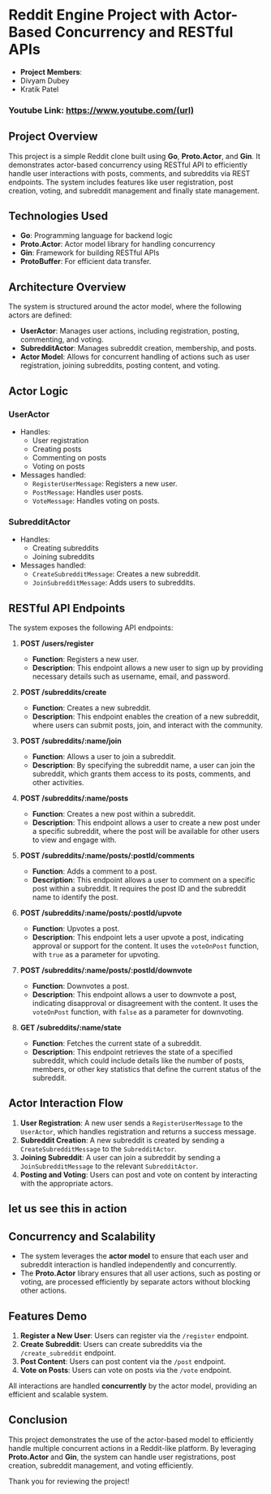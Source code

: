 
# Reddit Engine Project with Actor-Based Concurrency and RESTful APIs

- **Project Members**: 
- Divyam Dubey
-  Kratik Patel 

### Youtube Link:  https://www.youtube.com/(url)

## Project Overview
This project is a simple Reddit clone built using **Go**, **Proto.Actor**, and **Gin**. It demonstrates actor-based concurrency using RESTful API to efficiently handle user interactions with posts, comments, and subreddits via REST endpoints. The system includes features like user registration, post creation, voting, and subreddit management and finally state management.

## Technologies Used
- **Go**: Programming language for backend logic
- **Proto.Actor**: Actor model library for handling concurrency
- **Gin**: Framework for building RESTful APIs
- **ProtoBuffer**: For efficient data transfer.

## Architecture Overview
The system is structured around the actor model, where the following actors are defined:
- **UserActor**: Manages user actions, including registration, posting, commenting, and voting.
- **SubredditActor**: Manages subreddit creation, membership, and posts.
- **Actor Model**: Allows for concurrent handling of actions such as user registration, joining subreddits, posting content, and voting.

## Actor Logic
### **UserActor**
- Handles:
  - User registration
  - Creating posts
  - Commenting on posts
  - Voting on posts
- Messages handled:
  - `RegisterUserMessage`: Registers a new user.
  - `PostMessage`: Handles user posts.
  - `VoteMessage`: Handles voting on posts.
  
### **SubredditActor**
- Handles:
  - Creating subreddits
  - Joining subreddits
- Messages handled:
  - `CreateSubredditMessage`: Creates a new subreddit.
  - `JoinSubredditMessage`: Adds users to subreddits.

## RESTful API Endpoints
The system exposes the following API endpoints:

1. **POST /users/register**
   - **Function**: Registers a new user.
   - **Description**: This endpoint allows a new user to sign up by providing necessary details such as username, email, and password.

2. **POST /subreddits/create**
   - **Function**: Creates a new subreddit.
   - **Description**: This endpoint enables the creation of a new subreddit, where users can submit posts, join, and interact with the community.

3. **POST /subreddits/:name/join**
   - **Function**: Allows a user to join a subreddit.
   - **Description**: By specifying the subreddit name, a user can join the subreddit, which grants them access to its posts, comments, and other activities.

4. **POST /subreddits/:name/posts**
   - **Function**: Creates a new post within a subreddit.
   - **Description**: This endpoint allows a user to create a new post under a specific subreddit, where the post will be available for other users to view and engage with.

5. **POST /subreddits/:name/posts/:postId/comments**
   - **Function**: Adds a comment to a post.
   - **Description**: This endpoint allows a user to comment on a specific post within a subreddit. It requires the post ID and the subreddit name to identify the post.

6. **POST /subreddits/:name/posts/:postId/upvote**
   - **Function**: Upvotes a post.
   - **Description**: This endpoint lets a user upvote a post, indicating approval or support for the content. It uses the `voteOnPost` function, with `true` as a parameter for upvoting.

7. **POST /subreddits/:name/posts/:postId/downvote**
   - **Function**: Downvotes a post.
   - **Description**: This endpoint allows a user to downvote a post, indicating disapproval or disagreement with the content. It uses the `voteOnPost` function, with `false` as a parameter for downvoting.

8. **GET /subreddits/:name/state**
   - **Function**: Fetches the current state of a subreddit.
   - **Description**: This endpoint retrieves the state of a specified subreddit, which could include details like the number of posts, members, or other key statistics that define the current status of the subreddit.


## Actor Interaction Flow
1. **User Registration**: A new user sends a `RegisterUserMessage` to the `UserActor`, which handles registration and returns a success message.
2. **Subreddit Creation**: A new subreddit is created by sending a `CreateSubredditMessage` to the `SubredditActor`.
3. **Joining Subreddit**: A user can join a subreddit by sending a `JoinSubredditMessage` to the relevant `SubredditActor`.
4. **Posting and Voting**: Users can post and vote on content by interacting with the appropriate actors.
## let us see this in action

## Concurrency and Scalability
- The system leverages the **actor model** to ensure that each user and subreddit interaction is handled independently and concurrently.
- The **Proto.Actor** library ensures that all user actions, such as posting or voting, are processed efficiently by separate actors without blocking other actions.

## Features Demo
1. **Register a New User**: Users can register via the `/register` endpoint.
2. **Create Subreddit**: Users can create subreddits via the `/create_subreddit` endpoint.
3. **Post Content**: Users can post content via the `/post` endpoint.
4. **Vote on Posts**: Users can vote on posts via the `/vote` endpoint.
  
All interactions are handled **concurrently** by the actor model, providing an efficient and scalable system.

## Conclusion
This project demonstrates the use of the actor-based model to efficiently handle multiple concurrent actions in a Reddit-like platform. By leveraging **Proto.Actor** and **Gin**, the system can handle user registrations, post creation, subreddit management, and voting efficiently.

Thank you for reviewing the project!
